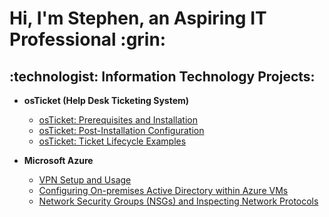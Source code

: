 <h1>Hi, I'm Stephen, an Aspiring IT Professional :grin:

<h2>:technologist: Information Technology Projects:</h2>

- <b>osTicket (Help Desk Ticketing System)</b>
  - [osTicket: Prerequisites and Installation](https://github.com/StephenShellie/osticket-prereqs)
  - [osTicket: Post-Installation Configuration](https://github.com/StephenShellie/post-install-config)
  - [osTicket: Ticket Lifecycle Examples](https://github.com/StephenShellie/ticket-lifecycle)
 
- <b>Microsoft Azure</b>
  - [VPN Setup and Usage](https://github.com/StephenShellie/vpn-setup)
  -  [Configuring On-premises Active Directory within Azure VMs](https://github.com/StephenShellie/configure-ad)
  - [Network Security Groups (NSGs) and Inspecting Network Protocols](https://github.com/StephenShellie/azure-network-protocols)
